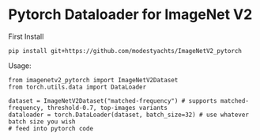 # Pytorch Dataloader for ImageNet V2


First Install

```
pip install git+https://github.com/modestyachts/ImageNetV2_pytorch
```

Usage:

```
from imagenetv2_pytorch import ImageNetV2Dataset
from torch.utils.data import DataLoader

dataset = ImageNetV2Dataset("matched-frequency") # supports matched-frequency, threshold-0.7, top-images variants
dataloader = torch.DataLoader(dataset, batch_size=32) # use whatever batch size you wish
# feed into pytorch code
```
